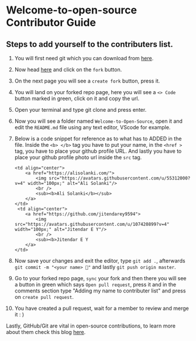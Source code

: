 # Welcome-to-open-source Contributor Guide

## Steps to add yourself to the contributers list.

1. You will first need git which you can download from [here](https://git-scm.com/downloads).

2. Now head [here](https://github.com/alisolanki/Welcome-to-Open-Source) and click on the `fork` button.

3. On the next page you will see a `create fork` button, press it.

4. You will land on your forked repo page, here you will see a `<> Code` button marked in green, click on it and copy the url.

5. Open your terminal and type git clone <url you copied> and press enter.

6. Now you will see a folder named `Welcome-to-Open-Source`, open it and edit the `README.md` file using any text editor, VScode for example.

7. Below is a code snippet for reference as to what has to ADDED in the file. Inside the `<b> </b>` tag you have to put your name, in the `<href >` tag, you have to place your github profile URL. And lastly you have to place your github profile photo url inside the `src` tag.

   ```
   <td align="center">
       <a href="https://alisolanki.com/">
           <img src="https://avatars.githubusercontent.com/u/55312000?v=4" width="100px;" alt="Ali Solanki"/>
           <br />
           <sub><b>Ali Solanki</b></sub>
       </a>
   </td>
    <td align="center">
       <a href="https://github.com/jitendarey9594">
           <img src="https://avatars.githubusercontent.com/u/107420899?v=4" width="100px;" alt="Jitendar E Y"/>
           <br />
           <sub><b>Jitendar E Y
       </a>
   </td>
   ```

8. Now save your changes and exit the editor, type `git add .`, afterwards `git commit -m "<your name> 🍉"` and lastly `git push origin master`.

9. Go to your forked repo page, `sync` your fork and then there you will see a button in green which says `Open pull request`, press it and in the comments section type "Adding my name to contributer list" and press on `create pull request`.

10. You have created a pull request, wait for a member to review and merge it : )

Lastly, GitHub/Git are vital in open-source contributions, to learn more about them check this blog [here](https://dragon2002.hashnode.dev/git-and-github-must-know-guide#heading-setting-up-github).
